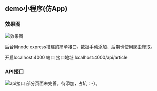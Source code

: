 ## demo小程序(仿App)
### 效果图
![效果图](http://p7gn2ayr9.bkt.clouddn.com/%E5%B0%8F%E7%A8%8B%E5%BA%8F%E6%95%88%E6%9E%9C%E5%9B%BE.gif)

后台用node express搭建的简单接口。数据手动添加，后期也使用爬虫爬取。

开启localhost:4000 端口 接口地址 localhost:4000/api/article
### API接口
![api接口](http://p7gn2ayr9.bkt.clouddn.com/api%E6%8E%A5%E5%8F%A3.png)
部分页面未完善，待添加，占坑：-）。
